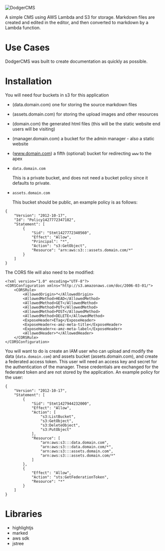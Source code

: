 ![DodgerCMS](http://i.imgur.com/EmVj8OL.png)

A simple CMS using AWS Lambda and S3 for storage. Markdown files are created and edited in the editor, and then converted to markdown by a Lambda function. 

# Use Cases

DodgerCMS was built to create documentation as quickly as possible.

# Installation

You will need four buckets in s3 for this application

- (data.domain.com) one for storing the source markdown files
- (assets.domain.com) for storing the upload images and other resources
- (domain.com) the generated html files (this will be the static website end users will be visiting)
- (manager.domain.com) a bucket for the admin manager - also a static website
- (www.domain.com) a fifth (optional) bucket for redirecting `www` to the apex

- `data.domain.com`

   This is a private bucket, and does not need a bucket policy since it defaults to private.

- `assets.domain.com`

   This bucket should be public, an example policy is as follows:

```
{
	"Version": "2012-10-17",
	"Id": "Policy1427772347182",
	"Statement": [
		{
			"Sid": "Stmt1427772340560",
			"Effect": "Allow",
			"Principal": "*",
			"Action": "s3:GetObject",
			"Resource": "arn:aws:s3:::assets.domain.com/*"
		}
	]
}

```

The CORS file will also need to be modified:

```
<?xml version="1.0" encoding="UTF-8"?>
<CORSConfiguration xmlns="http://s3.amazonaws.com/doc/2006-03-01/">
    <CORSRule>
        <AllowedOrigin>*</AllowedOrigin>
        <AllowedMethod>HEAD</AllowedMethod>
        <AllowedMethod>GET</AllowedMethod>
        <AllowedMethod>PUT</AllowedMethod>
        <AllowedMethod>POST</AllowedMethod>
        <AllowedMethod>DELETE</AllowedMethod>
        <ExposeHeader>ETag</ExposeHeader>
        <ExposeHeader>x-amz-meta-title</ExposeHeader>
        <ExposeHeader>x-amz-meta-label</ExposeHeader>
        <AllowedHeader>*</AllowedHeader>
    </CORSRule>
</CORSConfiguration>

```

You will want to do is create an IAM user who can upload and modify the data (`data.domain.com`) and assets bucket (assets.domain.com), and create a federated access token. This user will need an access key and secret for the authentication of the manager. These credentials are exchanged for the federated token and are not stored by the application. An example policy for the user:

```
{
    "Version": "2012-10-17",
    "Statement": [
        {
            "Sid": "Stmt1427944232000",
            "Effect": "Allow",
            "Action": [
                "s3:ListBucket",
                "s3:GetObject",
                "s3:DeleteObject",
                "s3:PutObject"
            ],
            "Resource": [
                "arn:aws:s3:::data.domain.com",
                "arn:aws:s3:::data.domain.com/*",
                "arn:aws:s3:::assets.domain.com",
                "arn:aws:s3:::assets.domain.com/*"
            ]
        },
        {
            "Effect": "Allow",
            "Action": "sts:GetFederationToken",
            "Resource": "*"
        }
    ]
}
```

# Libraries 

- highlightjs
- marked
- aws sdk
- jstree